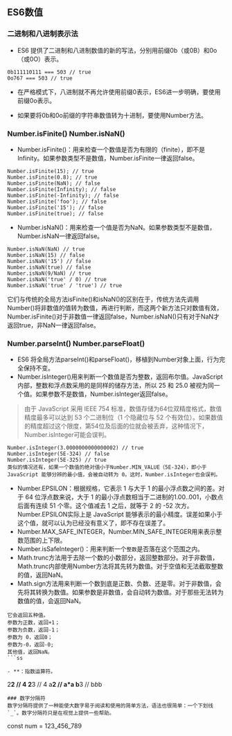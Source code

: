## ES6数值
### 二进制和八进制表示法

- ES6 提供了二进制和八进制数值的新的写法，分别用前缀0b（或0B）和0o（或0O）表示。
```
0b111110111 === 503 // true
0o767 === 503 // true
```
- 在严格模式下，八进制就不再允许使用前缀0表示，ES6进一步明确，要使用前缀0o表示。

- 如果要将0b和0o前缀的字符串数值转为十进制，要使用Number方法。

### Number.isFinite() Number.isNaN()
- Number.isFinite()：用来检查一个数值是否为有限的（finite），即不是Infinity。如果参数类型不是数值，Number.isFinite一律返回false。
```
Number.isFinite(15); // true
Number.isFinite(0.8); // true
Number.isFinite(NaN); // false
Number.isFinite(Infinity); // false
Number.isFinite(-Infinity); // false
Number.isFinite('foo'); // false
Number.isFinite('15'); // false
Number.isFinite(true); // false
```

- Number.isNaN()：用来检查一个值是否为NaN。如果参数类型不是数值，Number.isNaN一律返回false。
```
Number.isNaN(NaN) // true
Number.isNaN(15) // false
Number.isNaN('15') // false
Number.isNaN(true) // false
Number.isNaN(9/NaN) // true
Number.isNaN('true' / 0) // true
Number.isNaN('true' / 'true') // true
```
它们与传统的全局方法isFinite()和isNaN()的区别在于，传统方法先调用Number()将非数值的值转为数值，再进行判断，而这两个新方法只对数值有效，Number.isFinite()对于非数值一律返回false，Number.isNaN()只有对于NaN才返回true，非NaN一律返回false。

### Number.parseInt()  Number.parseFloat()
- ES6 将全局方法parseInt()和parseFloat()，移植到Number对象上面，行为完全保持不变。
- Number.isInteger()用来判断一个数值是否为整数，返回布尔值。JavaScript 内部，整数和浮点数采用的是同样的储存方法，所以 25 和 25.0 被视为同一个值。如果参数不是数值，Number.isInteger返回false。

> 由于 JavaScript 采用 IEEE 754 标准，数值存储为64位双精度格式，数值精度最多可以达到 53 个二进制位（1 个隐藏位与 52 个有效位）。如果数值的精度超过这个限度，第54位及后面的位就会被丢弃，这种情况下，Number.isInteger可能会误判。
```
Number.isInteger(3.0000000000000002) // true
Number.isInteger(5E-324) // false
Number.isInteger(5E-325) // true
类似的情况还有，如果一个数值的绝对值小于Number.MIN_VALUE（5E-324），即小于 JavaScript 能够分辨的最小值，会被自动转为 0。这时，Number.isInteger也会误判。
```

- Number.EPSILON：根据规格，它表示 1 与大于 1 的最小浮点数之间的差。对于 64 位浮点数来说，大于 1 的最小浮点数相当于二进制的1.00..001，小数点后面有连续 51 个零。这个值减去 1 之后，就等于 2 的 -52 次方。<br/>Number.EPSILON实际上是 JavaScript 能够表示的最小精度。误差如果小于这个值，就可以认为已经没有意义了，即不存在误差了。
- Number.MAX_SAFE_INTEGER，Number.MIN_SAFE_INTEGER用来表示整数范围的上下限。
- Number.isSafeInteger()：用来判断一个`整数`是否落在这个范围之内。
- Math.trunc方法用于去除一个数的小数部分，返回整数部分。对于非数值，Math.trunc内部使用Number方法将其先转为数值。对于空值和无法截取整数的值，返回NaN。
- Math.sign方法用来判断一个数到底是正数、负数、还是零。对于非数值，会先将其转换为数值。如果参数是非数值，会自动转为数值。对于那些无法转为数值的值，会返回NaN。

```
它会返回五种值。
参数为正数，返回+1；
参数为负数，返回-1；
参数为 0，返回0；
参数为-0，返回-0;
其他值，返回NaN。
```ss

- **：指数运算符。
```
2**2 // 4
2**3 // 4
a**2 // a*a
b**3 // b*b*b
```
### 数字分隔符
数字分隔符提供了一种能使大数字易于阅读和使用的简单方法，语法也很简单：一个下划线`_`。数字分隔符只是在视觉上提供一些帮助。
```
const num = 123_456_789
```

